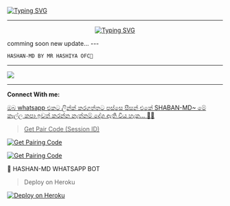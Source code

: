 <a href="https://git.io/typing-svg"><img src="https://readme-typing-svg.demolab.com?font=Black+Ops+One&size=100&pause=1000&color=FF0000&center=true&width=1000&height=200&lines=HASHAN-MD" alt="Typing SVG" /></a>
  </p>
  
---  
<p align="center">
<a href="https://git.io/typing-svg"><img src="https://readme-typing-svg.demolab.com?font=Rubik+Dirt&size=65&pause=1000&color=00FF00&background=FF20A500&center=true&vCenter=true&width=1000&height=150&lines=HASHAN-MD;MR+HASHIYA+OFC;THANKS+FOR+USING" alt="Typing SVG" /></a>
</p>
comming soon new update...
---

```
HASHAN-MD BY MR HASHIYA OFC💜 
```

--- 

<a><img src='https://files.catbox.moe/sn20tl.jpg'/></a>

---

<p> <b>Connect With me:</b></p>
<p>
<a href="https://wa.me/+94706042889"

> ඔබ whatsapp එකට ලින්ක් කරගත්තට පස්සෙ සීසන් එකේ SHABAN-MD~ මේ කෑල්ල කපා ඉවත් කරන්න නැත්නම් දෝශ ඇති විය හැක... 🫶😙


> Get Pair Code (Session ID)



<p align="left">  
<a href='https://pair-tmv2.onrender.com/pair' target="_blank"><img alt='Get Pairing Code' src='https://img.shields.io/badge/Get%20Pairing%20Code-B700FB?style=for-the-badge&logo=codefactor&logoColor=white'/></a>  
</p>  <p align="left">  
<a href='https://pair-tmv2.onrender.com/pair' target="_blank"><img alt='Get Pairing Code' src='https://img.shields.io/badge/Get%20Pairing%20Code-000000?style=for-the-badge&logo=codefactor&logoColor=white'/></a>  
</p>  


🚀 HASHAN-MD WHATSAPP BOT

> Deploy on Heroku



<p align="left">  
<a href='https://dashboard.heroku.com/new?template=https://github.com//tree/main' target="_blank"><img alt='Deploy on Heroku' src='https://img.shields.io/badge/Deploy%20on-Heroku-FF004D?style=for-the-badge&logo=heroku&logoColor=white'/></a>  
</p>

